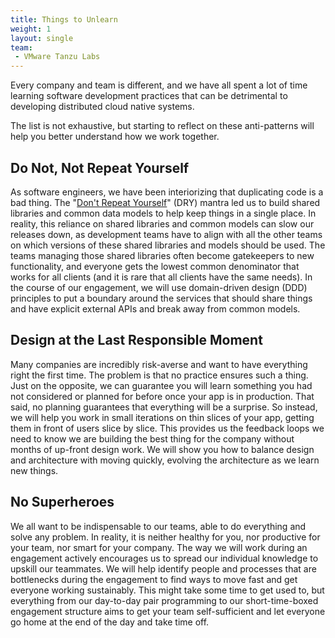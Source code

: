 ```yaml
---
title: Things to Unlearn
weight: 1
layout: single
team:
 - VMware Tanzu Labs
---
```


Every company and team is different, and we have all spent a lot of time learning software development practices that can be detrimental to developing distributed cloud native systems. 

The list is not exhaustive, but starting to reflect on these anti-patterns will help you better understand how we work together.

## Do Not, Not Repeat Yourself

As software engineers, we have been interiorizing that duplicating code is a bad thing. The "[Don't Repeat Yourself](https://en.wikipedia.org/wiki/Don%27t_repeat_yourself)" (DRY) mantra led us to build shared libraries and common data models to help keep things in a single place.  In reality, this reliance on shared libraries and common models can slow our releases down, as development teams have to align with all the other teams on which versions of these shared libraries and models should be used. The teams managing those shared libraries often become gatekeepers to new functionality, and everyone gets the lowest common denominator that works for all clients (and it is rare that all clients have the same needs).
In the course of our engagement, we will use domain-driven design (DDD) principles to put a boundary around the services that should share things and have explicit external APIs and break away from common models.

## Design at the Last Responsible Moment

Many companies are incredibly risk-averse and want to have everything right the first time. The problem is that no practice ensures such a thing. Just on the opposite, we can guarantee you will learn something you had not considered or planned for before once your app is in production.
That said, no planning guarantees that everything will be a surprise. So instead, we will help you work in small iterations on thin slices of your app, getting them in front of users slice by slice. This provides us the feedback loops we need to know we are building the best thing for the company without months of up-front design work. We will show you how to balance design and architecture with moving quickly, evolving the architecture as we learn new things.

## No Superheroes

We all want to be indispensable to our teams, able to do everything and solve any problem. In reality, it is neither healthy for you, nor productive for your team, nor smart for your company.
The way we will work during an engagement actively encourages us to spread our individual knowledge to upskill our teammates. We will help identify people and processes that are bottlenecks during the engagement to find ways to move fast and get everyone working sustainably. This might take some time to get used to, but everything from our day-to-day pair programming to our short-time-boxed engagement structure aims to get your team self-sufficient and let everyone go home at the end of the day and take time off.

